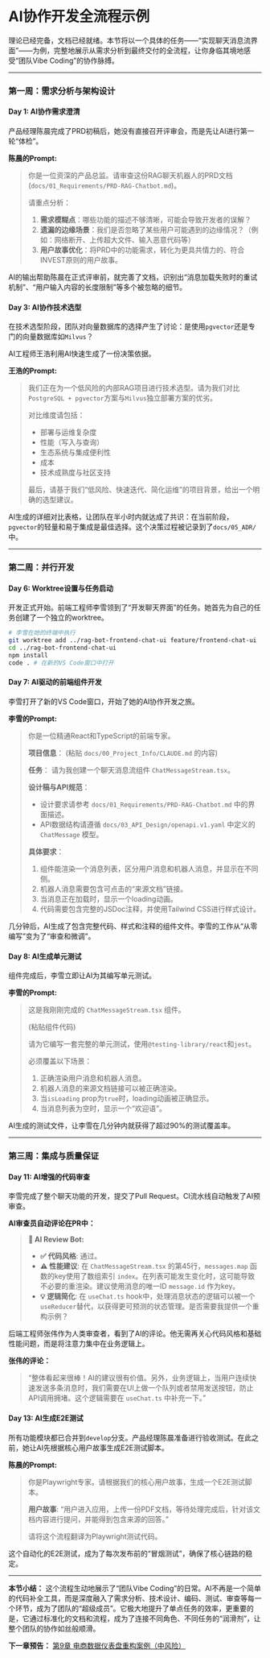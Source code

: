 # AI协作开发全流程示例

理论已经完备，文档已经就绪。本节将以一个具体的任务——“实现聊天消息流界面”——为例，完整地展示从需求分析到最终交付的全流程，让你身临其境地感受“团队Vibe Coding”的协作脉搏。

---

### **第一周：需求分析与架构设计**

#### **Day 1: AI协作需求澄清**

产品经理陈晨完成了PRD初稿后，她没有直接召开评审会，而是先让AI进行第一轮“体检”。

**陈晨的Prompt:**
> 你是一位资深的产品总监。请审查这份RAG聊天机器人的PRD文档 (`docs/01_Requirements/PRD-RAG-Chatbot.md`)。
>
> 请重点分析：
> 1.  **需求模糊点**：哪些功能的描述不够清晰，可能会导致开发者的误解？
> 2.  **遗漏的边缘场景**：我们是否忽略了某些用户可能遇到的边缘情况？（例如：网络断开、上传超大文件、输入恶意代码等）
> 3.  **用户故事优化**：将PRD中的功能需求，转化为更具共情力的、符合INVEST原则的用户故事。

AI的输出帮助陈晨在正式评审前，就完善了文档，识别出“消息加载失败时的重试机制”、“用户输入内容的长度限制”等多个被忽略的细节。

#### **Day 3: AI协作技术选型**

在技术选型阶段，团队对向量数据库的选择产生了讨论：是使用`pgvector`还是专门的向量数据库如`Milvus`？

AI工程师王浩利用AI快速生成了一份决策依据。

**王浩的Prompt:**
> 我们正在为一个低风险的内部RAG项目进行技术选型。请为我们对比`PostgreSQL + pgvector`方案与`Milvus`独立部署方案的优劣。
>
> 对比维度请包括：
> - 部署与运维复杂度
> - 性能（写入与查询）
> - 生态系统与集成便利性
> - 成本
> - 技术成熟度与社区支持
>
> 最后，请基于我们“低风险、快速迭代、简化运维”的项目背景，给出一个明确的选型建议。

AI生成的详细对比表格，让团队在半小时内就达成了共识：在当前阶段，`pgvector`的轻量和易于集成是最佳选择。这个决策过程被记录到了`docs/05_ADR/`中。

---

### **第二周：并行开发**

#### **Day 6: Worktree设置与任务启动**

开发正式开始。前端工程师李雪领到了“开发聊天界面”的任务。她首先为自己的任务创建了一个独立的worktree。

```bash
# 李雪在她的终端中执行
git worktree add ../rag-bot-frontend-chat-ui feature/frontend-chat-ui
cd ../rag-bot-frontend-chat-ui
npm install
code . # 在新的VS Code窗口中打开
```

#### **Day 7: AI驱动的前端组件开发**

李雪打开了新的VS Code窗口，开始了她的AI协作开发之旅。

**李雪的Prompt:**
> 你是一位精通React和TypeScript的前端专家。
>
> **项目信息**：
> (粘贴 `docs/00_Project_Info/CLAUDE.md` 的内容)
>
> **任务**：
> 请为我创建一个聊天消息流组件 `ChatMessageStream.tsx`。
>
> **设计稿与API规范**：
> - 设计要求请参考 `docs/01_Requirements/PRD-RAG-Chatbot.md` 中的界面描述。
> - API数据结构请遵循 `docs/03_API_Design/openapi.v1.yaml` 中定义的 `ChatMessage` 模型。
>
> **具体要求**：
> 1.  组件能渲染一个消息列表，区分用户消息和机器人消息，并显示在不同侧。
> 2.  机器人消息需要包含可点击的“来源文档”链接。
> 3.  当消息正在加载时，显示一个loading动画。
> 4.  代码需要包含完整的JSDoc注释，并使用Tailwind CSS进行样式设计。

几分钟后，AI生成了包含完整代码、样式和注释的组件文件。李雪的工作从“从零编写”变为了“审查和微调”。

#### **Day 8: AI生成单元测试**

组件完成后，李雪立即让AI为其编写单元测试。

**李雪的Prompt:**
> 这是我刚刚完成的 `ChatMessageStream.tsx` 组件。
>
> (粘贴组件代码)
>
> 请为它编写一套完整的单元测试，使用`@testing-library/react`和`jest`。
>
> 必须覆盖以下场景：
> 1.  正确渲染用户消息和机器人消息。
> 2.  机器人消息的来源文档链接可以被正确渲染。
> 3.  当`isLoading` prop为`true`时，loading动画被正确显示。
> 4.  当消息列表为空时，显示一个“欢迎语”。

AI生成的测试文件，让李雪在几分钟内就获得了超过90%的测试覆盖率。

---

### **第三周：集成与质量保证**

#### **Day 11: AI增强的代码审查**

李雪完成了整个聊天功能的开发，提交了Pull Request。CI流水线自动触发了AI预审查。

**AI审查员自动评论在PR中：**
> **🤖 AI Review Bot:**
>
> - **✅ 代码风格**: 通过。
> - **⚠️ 性能建议**: 在 `ChatMessageStream.tsx` 的第45行，`messages.map` 函数的key使用了数组索引 `index`。在列表可能发生变化时，这可能导致不必要的重渲染。建议使用消息的唯一ID `message.id` 作为key。
> - **💡 逻辑简化**: 在 `useChat.ts` hook中，处理消息状态的逻辑可以被一个`useReducer`替代，以获得更可预测的状态管理。是否需要我提供一个重构示例？

后端工程师张伟作为人类审查者，看到了AI的评论。他无需再关心代码风格和基础性能问题，而是将注意力集中在业务逻辑上。

**张伟的评论：**
> “整体看起来很棒！AI的建议很有价值。另外，业务逻辑上，当用户连续快速发送多条消息时，我们需要在UI上做一个队列或者禁用发送按钮，防止API调用拥堵。这个逻辑需要在 `useChat.ts` 中补充一下。”

#### **Day 13: AI生成E2E测试**

所有功能模块都已合并到`develop`分支。产品经理陈晨准备进行验收测试。在此之前，她让AI先根据核心用户故事生成E2E测试脚本。

**陈晨的Prompt:**
> 你是Playwright专家。请根据我们的核心用户故事，生成一个E2E测试脚本。
>
> **用户故事**: “用户进入应用，上传一份PDF文档，等待处理完成后，针对该文档内容进行提问，并能得到包含来源的回答。”
>
> 请将这个流程翻译为Playwright测试代码。

这个自动化的E2E测试，成为了每次发布前的“冒烟测试”，确保了核心链路的稳定。

---

**本节小结：** 这个流程生动地展示了“团队Vibe Coding”的日常。AI不再是一个简单的代码补全工具，而是深度融入了需求分析、技术设计、编码、测试、审查等每一个环节，成为了团队的“超级成员”。它极大地提升了单点任务的效率，更重要的是，它通过标准化的文档和流程，成为了连接不同角色、不同任务的“润滑剂”，让整个团队的协作如丝般顺滑。

**下一章预告：** [第9章 电商数据仪表盘重构案例（中风险）](part4/chapter9.md)